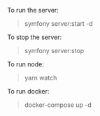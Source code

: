 To run the server:
> symfony server:start -d

To stop the server:
> symfony server:stop

To run node:
> yarn watch

To run docker:
> docker-compose up -d

